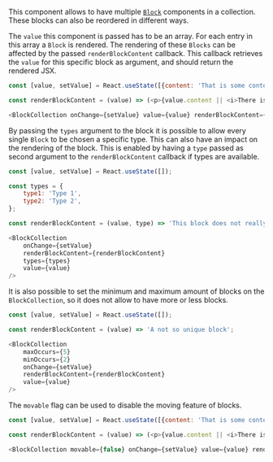This component allows to have multiple [`Block`](#block) components in a collection. These blocks can also be reordered
in different ways.

The `value` this component is passed has to be an array. For each entry in this array a `Block` is rendered. The
rendering of these `Blocks` can be affected by the passed `renderBlockContent` callback. This callback retrieves the
`value` for this specific block as argument, and should return the rendered JSX.

```javascript
const [value, setValue] = React.useState([{content: 'That is some content'}, {content: 'That is some more content'}]);

const renderBlockContent = (value) => (<p>{value.content || <i>There is no content</i>}</p>);

<BlockCollection onChange={setValue} value={value} renderBlockContent={renderBlockContent} />
```

By passing the `types` argument to the block it is possible to allow every single `Block` to be chosen a specific type.
This can also have an impact on the rendering of the block. This is enabled by having a `type` passed as second
argument to the `renderBlockContent` callback if types are available.

```javascript
const [value, setValue] = React.useState([]);

const types = {
    type1: 'Type 1',
    type2: 'Type 2',
};

const renderBlockContent = (value, type) => 'This block does not really care about its value... But about its type, which is ' + type;

<BlockCollection
    onChange={setValue}
    renderBlockContent={renderBlockContent}
    types={types}
    value={value}
/>
```

It is also possible to set the minimum and maximum amount of blocks on the `BlockCollection`, so it does not allow to
have more or less blocks.

```javascript
const [value, setValue] = React.useState([]);

const renderBlockContent = (value) => 'A not so unique block';

<BlockCollection
    maxOccurs={5}
    minOccurs={2}
    onChange={setValue}
    renderBlockContent={renderBlockContent}
    value={value}
/>
```

The `movable` flag can be used to disable the moving feature of blocks.

```javascript
const [value, setValue] = React.useState([{content: 'That is some content'}, {content: 'That is some more content'}]);

const renderBlockContent = (value) => (<p>{value.content || <i>There is no content</i>}</p>);

<BlockCollection movable={false} onChange={setValue} value={value} renderBlockContent={renderBlockContent} />
```
